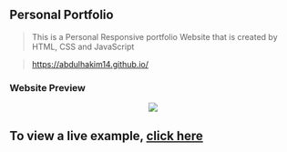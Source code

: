 ## Personal Portfolio
> This is a Personal Responsive portfolio Website that is created by HTML, CSS and JavaScript   

> https://abdulhakim14.github.io/



### Website Preview
<p align="center"> 
  <kbd>
    <a href="https://abdulhakim14.github.io/" target="_blank"><img src="examples/preview.gif">
  </a>
  </kbd>
</p>




## To view a live example, **[click here](https://abdulhakim14.github.io/)**
